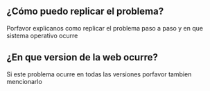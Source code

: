 ## ¿Cómo puedo replicar el problema?
Porfavor explicanos como replicar el problema paso a paso y en que sistema operativo ocurre

## ¿En que version de la web ocurre?
Si este problema ocurre en todas las versiones porfavor tambien mencionarlo
